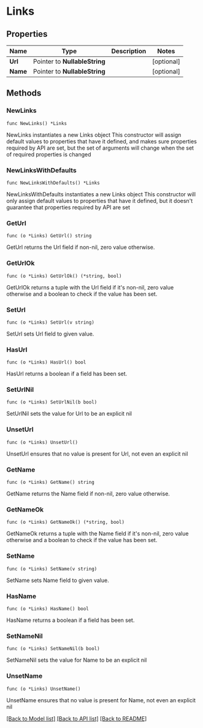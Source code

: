 # Links

## Properties

Name | Type | Description | Notes
------------ | ------------- | ------------- | -------------
**Url** | Pointer to **NullableString** |  | [optional] 
**Name** | Pointer to **NullableString** |  | [optional] 

## Methods

### NewLinks

`func NewLinks() *Links`

NewLinks instantiates a new Links object
This constructor will assign default values to properties that have it defined,
and makes sure properties required by API are set, but the set of arguments
will change when the set of required properties is changed

### NewLinksWithDefaults

`func NewLinksWithDefaults() *Links`

NewLinksWithDefaults instantiates a new Links object
This constructor will only assign default values to properties that have it defined,
but it doesn't guarantee that properties required by API are set

### GetUrl

`func (o *Links) GetUrl() string`

GetUrl returns the Url field if non-nil, zero value otherwise.

### GetUrlOk

`func (o *Links) GetUrlOk() (*string, bool)`

GetUrlOk returns a tuple with the Url field if it's non-nil, zero value otherwise
and a boolean to check if the value has been set.

### SetUrl

`func (o *Links) SetUrl(v string)`

SetUrl sets Url field to given value.

### HasUrl

`func (o *Links) HasUrl() bool`

HasUrl returns a boolean if a field has been set.

### SetUrlNil

`func (o *Links) SetUrlNil(b bool)`

 SetUrlNil sets the value for Url to be an explicit nil

### UnsetUrl
`func (o *Links) UnsetUrl()`

UnsetUrl ensures that no value is present for Url, not even an explicit nil
### GetName

`func (o *Links) GetName() string`

GetName returns the Name field if non-nil, zero value otherwise.

### GetNameOk

`func (o *Links) GetNameOk() (*string, bool)`

GetNameOk returns a tuple with the Name field if it's non-nil, zero value otherwise
and a boolean to check if the value has been set.

### SetName

`func (o *Links) SetName(v string)`

SetName sets Name field to given value.

### HasName

`func (o *Links) HasName() bool`

HasName returns a boolean if a field has been set.

### SetNameNil

`func (o *Links) SetNameNil(b bool)`

 SetNameNil sets the value for Name to be an explicit nil

### UnsetName
`func (o *Links) UnsetName()`

UnsetName ensures that no value is present for Name, not even an explicit nil

[[Back to Model list]](../README.md#documentation-for-models) [[Back to API list]](../README.md#documentation-for-api-endpoints) [[Back to README]](../README.md)


